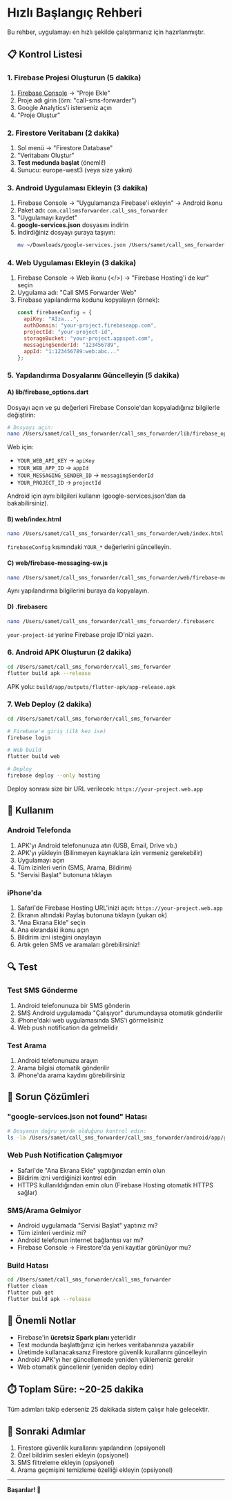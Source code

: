 # Hızlı Başlangıç Rehberi

Bu rehber, uygulamayı en hızlı şekilde çalıştırmanız için hazırlanmıştır.

## 📋 Kontrol Listesi

### 1. Firebase Projesi Oluşturun (5 dakika)

1. [Firebase Console](https://console.firebase.google.com/) → "Proje Ekle"
2. Proje adı girin (örn: "call-sms-forwarder")
3. Google Analytics'i isterseniz açın
4. "Proje Oluştur"

### 2. Firestore Veritabanı (2 dakika)

1. Sol menü → "Firestore Database"
2. "Veritabanı Oluştur"
3. **Test modunda başlat** (önemli!)
4. Sunucu: europe-west3 (veya size yakın)

### 3. Android Uygulaması Ekleyin (3 dakika)

1. Firebase Console → "Uygulamanıza Firebase'i ekleyin" → Android ikonu
2. Paket adı: `com.callsmsforwarder.call_sms_forwarder`
3. "Uygulamayı kaydet"
4. **google-services.json** dosyasını indirin
5. İndirdiğiniz dosyayı şuraya taşıyın:
   ```bash
   mv ~/Downloads/google-services.json /Users/samet/call_sms_forwarder/call_sms_forwarder/android/app/
   ```

### 4. Web Uygulaması Ekleyin (3 dakika)

1. Firebase Console → Web ikonu (</>) → "Firebase Hosting'i de kur" seçin
2. Uygulama adı: "Call SMS Forwarder Web"
3. Firebase yapılandırma kodunu kopyalayın (örnek):
   ```javascript
   const firebaseConfig = {
     apiKey: "AIza...",
     authDomain: "your-project.firebaseapp.com",
     projectId: "your-project-id",
     storageBucket: "your-project.appspot.com",
     messagingSenderId: "123456789",
     appId: "1:123456789:web:abc..."
   };
   ```

### 5. Yapılandırma Dosyalarını Güncelleyin (5 dakika)

#### A) lib/firebase_options.dart

Dosyayı açın ve şu değerleri Firebase Console'dan kopyaladığınız bilgilerle değiştirin:

```bash
# Dosyayı açın:
nano /Users/samet/call_sms_forwarder/call_sms_forwarder/lib/firebase_options.dart
```

Web için:
- `YOUR_WEB_API_KEY` → `apiKey`
- `YOUR_WEB_APP_ID` → `appId`
- `YOUR_MESSAGING_SENDER_ID` → `messagingSenderId`
- `YOUR_PROJECT_ID` → `projectId`

Android için aynı bilgileri kullanın (google-services.json'dan da bakabilirsiniz).

#### B) web/index.html

```bash
nano /Users/samet/call_sms_forwarder/call_sms_forwarder/web/index.html
```

`firebaseConfig` kısmındaki `YOUR_*` değerlerini güncelleyin.

#### C) web/firebase-messaging-sw.js

```bash
nano /Users/samet/call_sms_forwarder/call_sms_forwarder/web/firebase-messaging-sw.js
```

Aynı yapılandırma bilgilerini buraya da kopyalayın.

#### D) .firebaserc

```bash
nano /Users/samet/call_sms_forwarder/call_sms_forwarder/.firebaserc
```

`your-project-id` yerine Firebase proje ID'nizi yazın.

### 6. Android APK Oluşturun (2 dakika)

```bash
cd /Users/samet/call_sms_forwarder/call_sms_forwarder
flutter build apk --release
```

APK yolu: `build/app/outputs/flutter-apk/app-release.apk`

### 7. Web Deploy (2 dakika)

```bash
cd /Users/samet/call_sms_forwarder/call_sms_forwarder

# Firebase'e giriş (ilk kez ise)
firebase login

# Web build
flutter build web

# Deploy
firebase deploy --only hosting
```

Deploy sonrası size bir URL verilecek: `https://your-project.web.app`

## 🚀 Kullanım

### Android Telefonda

1. APK'yı Android telefonunuza atın (USB, Email, Drive vb.)
2. APK'yı yükleyin (Bilinmeyen kaynaklara izin vermeniz gerekebilir)
3. Uygulamayı açın
4. Tüm izinleri verin (SMS, Arama, Bildirim)
5. "Servisi Başlat" butonuna tıklayın

### iPhone'da

1. Safari'de Firebase Hosting URL'inizi açın: `https://your-project.web.app`
2. Ekranın altındaki Paylaş butonuna tıklayın (yukarı ok)
3. "Ana Ekrana Ekle" seçin
4. Ana ekrandaki ikonu açın
5. Bildirim izni isteğini onaylayın
6. Artık gelen SMS ve aramaları görebilirsiniz!

## 🔍 Test

### Test SMS Gönderme

1. Android telefonunuza bir SMS gönderin
2. SMS Android uygulamada "Çalışıyor" durumundaysa otomatik gönderilir
3. iPhone'daki web uygulamasında SMS'i görmelisiniz
4. Web push notification da gelmelidir

### Test Arama

1. Android telefonunuzu arayın
2. Arama bilgisi otomatik gönderilir
3. iPhone'da arama kaydını görebilirsiniz

## 🐛 Sorun Çözümleri

### "google-services.json not found" Hatası

```bash
# Dosyanın doğru yerde olduğunu kontrol edin:
ls -la /Users/samet/call_sms_forwarder/call_sms_forwarder/android/app/google-services.json
```

### Web Push Notification Çalışmıyor

- Safari'de "Ana Ekrana Ekle" yaptığınızdan emin olun
- Bildirim izni verdiğinizi kontrol edin
- HTTPS kullanıldığından emin olun (Firebase Hosting otomatik HTTPS sağlar)

### SMS/Arama Gelmiyor

- Android uygulamada "Servisi Başlat" yaptınız mı?
- Tüm izinleri verdiniz mi?
- Android telefonun internet bağlantısı var mı?
- Firebase Console → Firestore'da yeni kayıtlar görünüyor mu?

### Build Hatası

```bash
cd /Users/samet/call_sms_forwarder/call_sms_forwarder
flutter clean
flutter pub get
flutter build apk --release
```

## 📝 Önemli Notlar

- Firebase'in **ücretsiz Spark planı** yeterlidir
- Test modunda başlattığınız için herkes veritabanınıza yazabilir
- Üretimde kullanacaksanız Firestore güvenlik kurallarını güncelleyin
- Android APK'yı her güncellemede yeniden yüklemeniz gerekir
- Web otomatik güncellenir (yeniden deploy edin)

## ⏱️ Toplam Süre: ~20-25 dakika

Tüm adımları takip ederseniz 25 dakikada sistem çalışır hale gelecektir.

## 🎯 Sonraki Adımlar

1. Firestore güvenlik kurallarını yapılandırın (opsiyonel)
2. Özel bildirim sesleri ekleyin (opsiyonel)
3. SMS filtreleme ekleyin (opsiyonel)
4. Arama geçmişini temizleme özelliği ekleyin (opsiyonel)

---

**Başarılar! 🎉**

